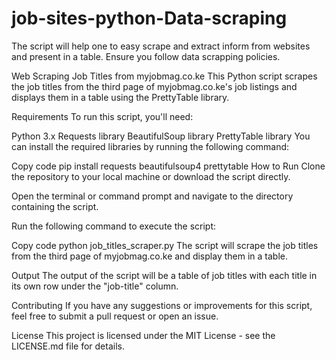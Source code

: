 # job-sites-python-Data-scraping
The script will help  one to easy scrape and extract inform from websites and present in a table.  Ensure you follow data scrapping policies.

Web Scraping Job Titles from myjobmag.co.ke
This Python script scrapes the job titles from the third page of myjobmag.co.ke's job listings and displays them in a table using the PrettyTable library.

Requirements
To run this script, you'll need:

Python 3.x
Requests library
BeautifulSoup library
PrettyTable library
You can install the required libraries by running the following command:

Copy code
pip install requests beautifulsoup4 prettytable
How to Run
Clone the repository to your local machine or download the script directly.

Open the terminal or command prompt and navigate to the directory containing the script.

Run the following command to execute the script:

Copy code
python job_titles_scraper.py
The script will scrape the job titles from the third page of myjobmag.co.ke and display them in a table.

Output
The output of the script will be a table of job titles with each title in its own row under the "job-title" column.

Contributing
If you have any suggestions or improvements for this script, feel free to submit a pull request or open an issue.

License
This project is licensed under the MIT License - see the LICENSE.md file for details.
